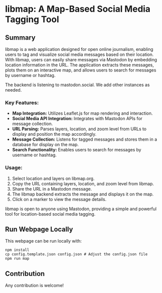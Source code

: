 # libmap: A Map-Based Social Media Tagging Tool

## Summary

libmap is a web application designed for open online journalism, enabling users to tag and visualize social media messages based on their location. With libmap, users can easily share messages via Mastodon by embedding location information in the URL. The application extracts these messages, plots them on an interactive map, and allows users to search for messages by username or hashtag. 

The backend is listening to mastodon.social. We add other instances as needed.

### Key Features:
- **Map Integration:** Utilizes Leaflet.js for map rendering and interaction.
- **Social Media API Integration:** Integrates with Mastodon APIs for message collection.
- **URL Parsing:** Parses layers, location, and zoom level from URLs to display and position the map accordingly.
- **Message Collection:** Listens for tagged messages and stores them in a database for display on the map.
- **Search Functionality:** Enables users to search for messages by username or hashtag.

### Usage:
1. Select location and layers on libmap.org.
2. Copy the URL containing layers, location, and zoom level from libmap.
3. Share the URL in a Mastodon message.
4. The libmap backend extracts the message and displays it on the map.
5. Click on a marker to view the message details.

libmap is open to anyone using Mastodon, providing a simple and powerful tool for location-based social media tagging.

## Run Webpage Locally

This webpage can be run locally with:

    npm install
    cp config.template.json config.json # Adjust the config.json file
    npm run map



## Contribution

Any contribution is welcome!
